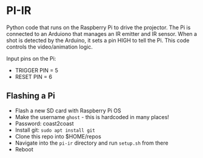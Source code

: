 # PI-IR

Python code that runs on the Raspberry Pi to drive the projector. The
Pi is connected to an Arduiono that manages an IR emitter and IR sensor.
When a shot is detected by the Arduino, it sets a pin HIGH to tell the
Pi. This code controls the video/animation logic.

Input pins on the Pi:
* TRIGGER PIN = 5
* RESET PIN = 6

## Flashing a Pi ##

- Flash a new SD card with Raspberry Pi OS
- Make the username `ghost` - this is hardcoded in many places!
- Password: coast2coast
- Install git: `sudo apt install git`
- Clone this repo into $HOME/repos
- Navigate into the `pi-ir` directory and run `setup.sh` from there
- Reboot
